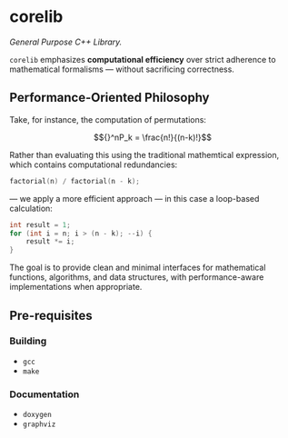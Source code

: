 # corelib
_General Purpose C++ Library._

`corelib` emphasizes **computational efficiency** over strict adherence to mathematical formalisms — without sacrificing correctness.

## Performance-Oriented Philosophy

Take, for instance, the computation of permutations:

$${}^nP_k = \frac{n!}{(n-k)!}$$

Rather than evaluating this using the traditional mathemtical expression, which contains computational redundancies:

```cpp
factorial(n) / factorial(n - k);
```

— we apply a more efficient approach — in this case a loop-based calculation:

```cpp
int result = 1;
for (int i = n; i > (n - k); --i) {
    result *= i;
}
```

The goal is to provide clean and minimal interfaces for mathematical functions, algorithms, and data structures, with performance-aware implementations when appropriate.

## Pre-requisites
### Building
- `gcc`
- `make`

### Documentation
- `doxygen`
- `graphviz`
